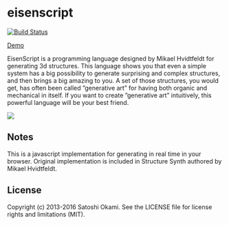 eisenscript
===========

[![Build Status](https://travis-ci.org/after12am/eisenscript.svg?branch=master)](https://travis-ci.org/after12am/eisenscript)

[Demo](https://after12am.github.io/eisenscript-editor/)

EisenScript is a programming language designed by Mikael Hvidtfeldt for generating 3d structures.
This language shows you that even a simple system has a big possibility to generate surprising
and complex structures, and then brings a big amazing to you. A set of those structures, you would
get, has often been called ”generative art” for having both organic and mechanical in itself.
If you want to create ”generative art” intuitively, this powerful language will be your best friend.

<img src="http://after12am.github.io/eisenscript/shreenshot.png"/>

## Notes

This is a javascript implementation for generating in real time in your browser.
Original implementation is included in Structure Synth authored by Mikael Hvidtfeldt.

## License

Copyright (c) 2013-2016 Satoshi Okami. See the LICENSE file for license rights and limitations (MIT).
